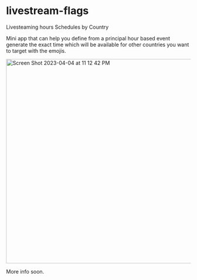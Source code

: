 # livestream-flags
Livesteaming hours Schedules by Country

Mini app that can help you define from a principal hour based event generate the exact time which will be available for other countries you want to target with the emojis.

<img width="558" alt="Screen Shot 2023-04-04 at 11 12 42 PM" src="https://user-images.githubusercontent.com/13596890/229972042-73541ed1-62b2-4227-9a86-21f1af470626.png">

More info soon.